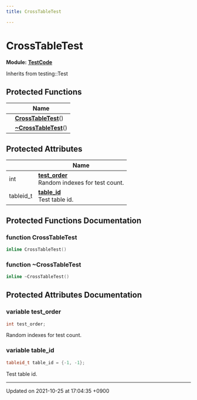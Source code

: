 ```yaml
---
title: CrossTableTest

---
```


# CrossTableTest

**Module:** **[TestCode](/Modules/group__TestCode)**





Inherits from testing::Test

## Protected Functions

|                | Name           |
| -------------- | -------------- |
| | **[CrossTableTest](/Classes/classCrossTableTest#function-crosstabletest)**() |
| | **[~CrossTableTest](/Classes/classCrossTableTest#function-~crosstabletest)**() |

## Protected Attributes

|                | Name           |
| -------------- | -------------- |
| int | **[test_order](/Classes/classCrossTableTest#variable-test-order)** <br>Random indexes for test count.  |
| tableid_t | **[table_id](/Classes/classCrossTableTest#variable-table-id)** <br>Test table id.  |

## Protected Functions Documentation

### function CrossTableTest

```cpp
inline CrossTableTest()
```


### function ~CrossTableTest

```cpp
inline ~CrossTableTest()
```


## Protected Attributes Documentation

### variable test_order

```cpp
int test_order;
```

Random indexes for test count. 

### variable table_id

```cpp
tableid_t table_id = {-1, -1};
```

Test table id. 

-------------------------------

Updated on 2021-10-25 at 17:04:35 +0900